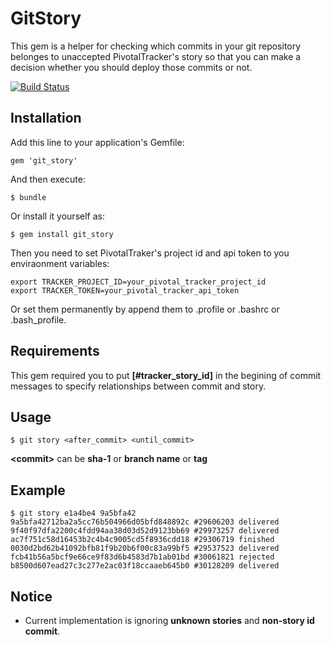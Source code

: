 # GitStory

This gem is a helper for checking which commits in your git repository belonges to unaccepted PivotalTracker's story so that you can make a decision whether you should deploy those commits or not.

[![Build Status](https://secure.travis-ci.org/visibletrap/git_story.png)](http://travis-ci.org/visibletrap/git_story)

## Installation

Add this line to your application's Gemfile:

    gem 'git_story'

And then execute:

    $ bundle

Or install it yourself as:

    $ gem install git_story
    
Then you need to set PivotalTraker's project id and api token to you enviraonment variables:

	export TRACKER_PROJECT_ID=your_pivotal_tracker_project_id 
	export TRACKER_TOKEN=your_pivotal_tracker_api_token
	
Or set them permanently by append them to .profile or .bashrc or .bash_profile.

## Requirements

This gem required you to put **[#tracker_story_id]** in the begining of commit messages to specify relationships between commit and story.

## Usage

	$ git story <after_commit> <until_commit>
	
**\<commit>** can be **sha-1** or **branch name** or **tag**
	
## Example

	$ git story e1a4be4 9a5bfa42
	9a5bfa42712ba2a5cc76b504966d05bfd848892c #29606203 delivered
	9f40f97dfa2200c4fdd94aa38d03d52d9123bb69 #29973257 delivered
	ac7f751c58d16453b2c4b4c9005cd5f8936cdd18 #29306719 finished
	0030d2bd62b41092bfb81f9b20b6f00c83a99bf5 #29537523 delivered
	fcb41b56a5bcf9e66ce9f83d6b4583d7b1ab01bd #30061821 rejected
	b8500d607ead27c3c277e2ac03f18ccaaeb645b0 #30128209 delivered
	
## Notice

 - Current implementation is ignoring **unknown stories** and **non-story id commit**.